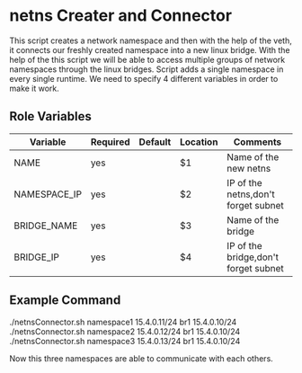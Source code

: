 
# netns Creater and Connector

This script creates a network namespace and then with the help of the veth, it connects our freshly created namespace into a new linux bridge. With the help of the this script we will be able to access multiple groups of network namespaces through the linux bridges. Script adds a single namespace in every single runtime. We need to specify 4 different variables in order to make it work.

## Role Variables

| Variable             | Required | Default | Location                  | Comments                             |
| -------------------- | -------- | ------- | ------------------------- | ------------------------------------ |
| NAME                 | yes      |         | $1                        | Name of the new netns                |
| NAMESPACE_IP         | yes      |         | $2                        | IP of the netns,don't forget subnet  |
| BRIDGE_NAME          | yes      |         | $3                        | Name of the bridge                   |
| BRIDGE_IP            | yes      |         | $4                        | IP of the bridge,don't forget subnet |

## Example Command
./netnsConnector.sh namespace1 15.4.0.11/24 br1 15.4.0.10/24
./netnsConnector.sh namespace2 15.4.0.12/24 br1 15.4.0.10/24
./netnsConnector.sh namespace3 15.4.0.13/24 br1 15.4.0.10/24

Now this three namespaces are able to communicate with each others.
